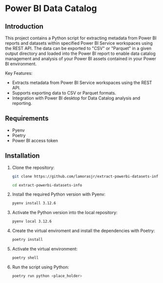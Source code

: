 # Power BI Data Catalog 

## Introduction
This project contains a Python script for extracting metadata from Power BI reports and datasets within specified Power BI Service workspaces using the REST API. The data can be exported to "CSV" or "Parquet" in a given output directory and loaded into the Power BI report to enable data catalog management and analysis of your Power BI assets contained in your Power BI environment.

Key Features:
* Extracts metadata from Power BI Service workspaces using the REST API.
* Supports exporting data to CSV or Parquet formats.
* Integration with Power BI desktop for Data Catalog analysis and reporting.

## Requirements
* Pyenv
* Poetry
* Power BI access token

## Installation
1. Clone the repository:
    ```bash
    git clone https://github.com/lamorasjr/extract-powerbi-datasets-info.git

    cd extract-powerbi-datasets-info
    ```

2. Install the required Python version with Pyenv:
    ```bash
    pyenv install 3.12.6
    ```

3. Activate the Python version into the local repository:
    ```bash
    pyenv local 3.12.6
    ```

4. Create the virtual enviroment and install the dependencies with Poetry:
    ```bash
    poetry install
    ```

5. Activate the virtual environment:
    ```bash
    poetry shell
    ```

5. Run the script using Python:

    ```bash
    poetry run python <place_holder>
    ```
